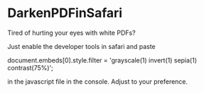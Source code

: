 # DarkenPDFinSafari
Tired of hurting your eyes with white PDFs?

Just enable the developer tools in safari and paste

document.embeds[0].style.filter = 'grayscale(1) invert(1) sepia(1) contrast(75%)';

in the javascript file in the console. Adjust to your preference.
